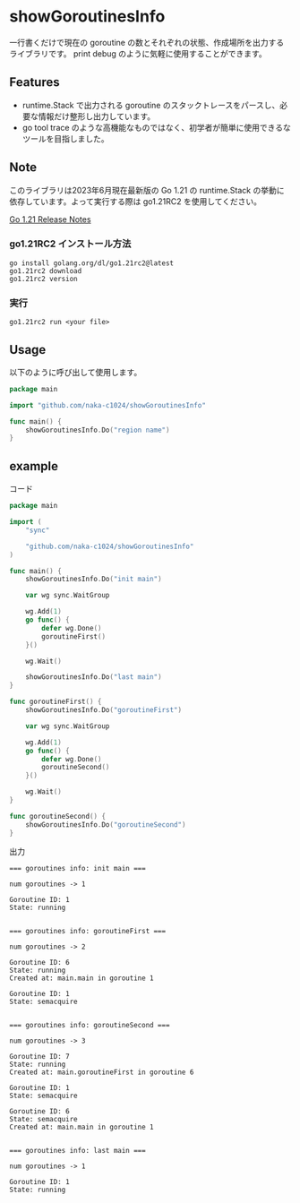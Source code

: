 # showGoroutinesInfo

一行書くだけで現在の goroutine の数とそれぞれの状態、作成場所を出力するライブラリです。
print debug のように気軽に使用することができます。

## Features

- runtime.Stack で出力される goroutine のスタックトレースをパースし、必要な情報だけ整形し出力しています。
- go tool trace のような高機能なものではなく、初学者が簡単に使用できるなツールを目指しました。

## Note

このライブラリは2023年6月現在最新版の Go 1.21 の runtime.Stack の挙動に依存しています。よって実行する際は go1.21RC2 を使用してください。

[Go 1.21 Release Notes](https://tip.golang.org/doc/go1.21#runtime)

### go1.21RC2 インストール方法

```
go install golang.org/dl/go1.21rc2@latest
go1.21rc2 download
go1.21rc2 version
```

### 実行

```
go1.21rc2 run <your file>
```

## Usage

以下のように呼び出して使用します。

```go
package main

import "github.com/naka-c1024/showGoroutinesInfo"

func main() {
    showGoroutinesInfo.Do("region name")
}
```

## example

コード

```go
package main

import (
	"sync"

	"github.com/naka-c1024/showGoroutinesInfo"
)

func main() {
	showGoroutinesInfo.Do("init main")

	var wg sync.WaitGroup

	wg.Add(1)
	go func() {
		defer wg.Done()
		goroutineFirst()
	}()

	wg.Wait()

	showGoroutinesInfo.Do("last main")
}

func goroutineFirst() {
	showGoroutinesInfo.Do("goroutineFirst")

	var wg sync.WaitGroup

	wg.Add(1)
	go func() {
		defer wg.Done()
		goroutineSecond()
	}()

	wg.Wait()
}

func goroutineSecond() {
	showGoroutinesInfo.Do("goroutineSecond")
}

```

出力

```
=== goroutines info: init main ===

num goroutines -> 1

Goroutine ID: 1
State: running


=== goroutines info: goroutineFirst ===

num goroutines -> 2

Goroutine ID: 6
State: running
Created at: main.main in goroutine 1

Goroutine ID: 1
State: semacquire


=== goroutines info: goroutineSecond ===

num goroutines -> 3

Goroutine ID: 7
State: running
Created at: main.goroutineFirst in goroutine 6

Goroutine ID: 1
State: semacquire

Goroutine ID: 6
State: semacquire
Created at: main.main in goroutine 1


=== goroutines info: last main ===

num goroutines -> 1

Goroutine ID: 1
State: running
```
